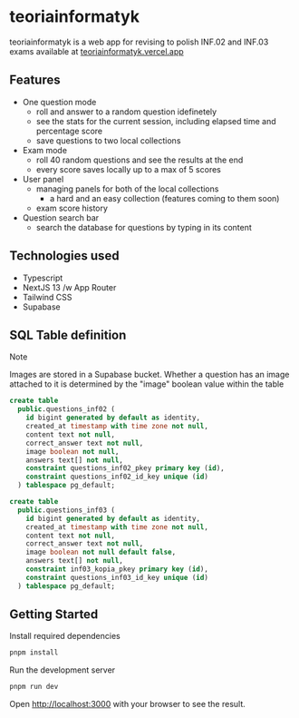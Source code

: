 # teoriainformatyk

teoriainformatyk is a web app for revising to polish INF.02 and INF.03 exams available at [teoriainformatyk.vercel.app](https://teoriainformatyk.vercel.app)

## Features

- One question mode
  - roll and answer to a random question idefinetely
  - see the stats for the current session, including elapsed time and percentage score
  - save questions to two local collections
- Exam mode
  - roll 40 random questions and see the results at the end
  - every score saves locally up to a max of 5 scores
- User panel
  - managing panels for both of the local collections
    - a hard and an easy collection (features coming to them soon)
  - exam score history
- Question search bar
  - search the database for questions by typing in its content

## Technologies used

- Typescript
- NextJS 13 /w App Router
- Tailwind CSS
- Supabase

## SQL Table definition

> [!NOTE]
> Images are stored in a Supabase bucket. Whether a question has an image attached to it is determined by the "image" boolean value within the table

```sql
create table
  public.questions_inf02 (
    id bigint generated by default as identity,
    created_at timestamp with time zone not null,
    content text not null,
    correct_answer text not null,
    image boolean not null,
    answers text[] not null,
    constraint questions_inf02_pkey primary key (id),
    constraint questions_inf02_id_key unique (id)
  ) tablespace pg_default;
```

```sql
create table
  public.questions_inf03 (
    id bigint generated by default as identity,
    created_at timestamp with time zone not null,
    content text not null,
    correct_answer text not null,
    image boolean not null default false,
    answers text[] not null,
    constraint inf03_kopia_pkey primary key (id),
    constraint questions_inf03_id_key unique (id)
  ) tablespace pg_default;
```

## Getting Started

Install required dependencies

```bash
pnpm install
```

Run the development server

```bash
pnpm run dev
```

Open [http://localhost:3000](http://localhost:3000) with your browser to see the result.
